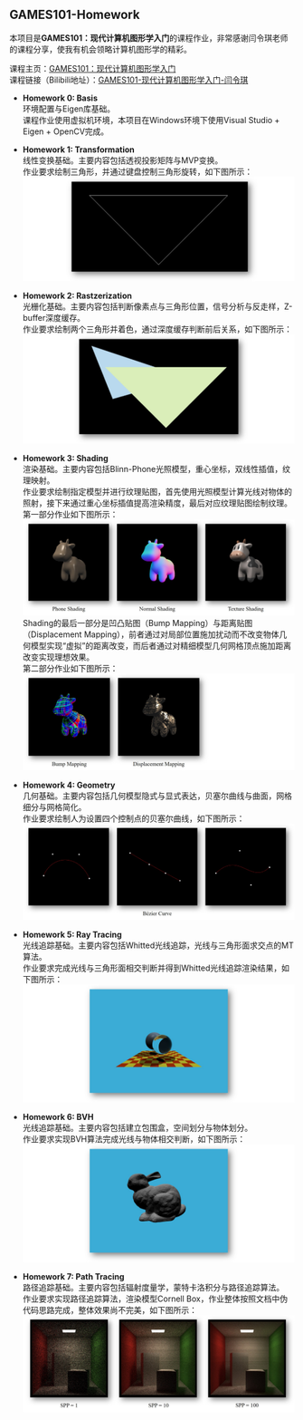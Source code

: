 ## GAMES101-Homework
本项目是**GAMES101：现代计算机图形学入门**的课程作业，非常感谢闫令琪老师的课程分享，使我有机会领略计算机图形学的精彩。  
  
课程主页：[GAMES101：现代计算机图形学入门](https://games-cn.org/intro-graphics/)  
课程链接（Bilibili地址）：[GAMES101-现代计算机图形学入门-闫令琪](https://www.bilibili.com/video/BV1X7411F744?spm_id_from=333.1007.top_right_bar_window_view_later.content.click)


- **Homework 0: Basis**  
环境配置与Eigen库基础。  
课程作业使用虚拟机环境，本项目在Windows环境下使用Visual Studio + Eigen + OpenCV完成。  
  
  
- **Homework 1: Transformation**  
线性变换基础。主要内容包括透视投影矩阵与MVP变换。  
作业要求绘制三角形，并通过键盘控制三角形旋转，如下图所示：  
![Hw1](https://github.com/sjtuluo/GAMES101-Hw/blob/master/Hw1/Hw1.jpg)
  

- **Homework 2: Rastzerization**  
光栅化基础。主要内容包括判断像素点与三角形位置，信号分析与反走样，Z-buffer深度缓存。  
作业要求绘制两个三角形并着色，通过深度缓存判断前后关系，如下图所示：  
![Hw2](https://github.com/sjtuluo/GAMES101-Hw/blob/master/Hw2/Hw2.jpg)  
  

- **Homework 3: Shading**  
渲染基础。主要内容包括Blinn-Phone光照模型，重心坐标，双线性插值，纹理映射。  
作业要求绘制指定模型并进行纹理贴图，首先使用光照模型计算光线对物体的照射，接下来通过重心坐标插值提高渲染精度，最后对应纹理贴图绘制纹理。  
第一部分作业如下图所示：  
![Hw3_p1](https://github.com/sjtuluo/GAMES101-Hw/blob/master/Hw3/Hw3_p1.jpg)
Shading的最后一部分是凹凸贴图（Bump Mapping）与距离贴图（Displacement Mapping），前者通过对局部位置施加扰动而不改变物体几何模型实现“虚拟”的距离改变，而后者通过对精细模型几何网格顶点施加距离改变实现理想效果。  
第二部分作业如下图所示：
![Hw3_p2](https://github.com/sjtuluo/GAMES101-Hw/blob/master/Hw3/Hw3_p2.jpg)
  
  
- **Homework 4: Geometry**  
几何基础。主要内容包括几何模型隐式与显式表达，贝塞尔曲线与曲面，网格细分与网格简化。  
作业要求绘制人为设置四个控制点的贝塞尔曲线，如下图所示：  
![Hw4](https://github.com/sjtuluo/GAMES101-Hw/blob/master/Hw4/Hw4.jpg)  

- **Homework 5: Ray Tracing**  
光线追踪基础。主要内容包括Whitted光线追踪，光线与三角形面求交点的MT算法。  
作业要求完成光线与三角形面相交判断并得到Whitted光线追踪渲染结果，如下图所示：  
![Hw5](https://github.com/sjtuluo/GAMES101-Hw/blob/master/Hw5/Hw5.jpg)  

- **Homework 6: BVH**  
光线追踪基础。主要内容包括建立包围盒，空间划分与物体划分。  
作业要求实现BVH算法完成光线与物体相交判断，如下图所示：  
![Hw6](https://github.com/sjtuluo/GAMES101-Hw/blob/master/Hw6/Hw6.jpg)  

- **Homework 7: Path Tracing**  
路径追踪基础。主要内容包括辐射度量学，蒙特卡洛积分与路径追踪算法。  
作业要求实现路径追踪算法，渲染模型Cornell Box，作业整体按照文档中伪代码思路完成，整体效果尚不完美，如下图所示：  
![Hw7](https://github.com/sjtuluo/GAMES101-Hw/blob/master/Hw7/Hw7.jpg)  